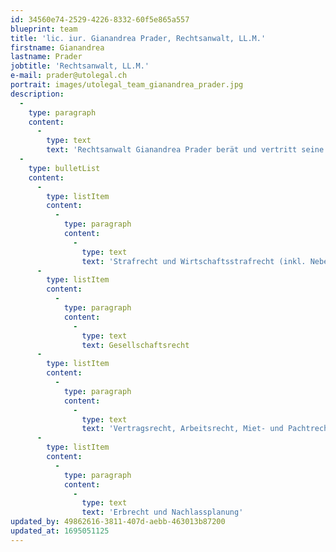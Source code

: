 ```yaml
---
id: 34560e74-2529-4226-8332-60f5e865a557
blueprint: team
title: 'lic. iur. Gianandrea Prader, Rechtsanwalt, LL.M.'
firstname: Gianandrea
lastname: Prader
jobtitle: 'Rechtsanwalt, LL.M.'
e-mail: prader@utolegal.ch
portrait: images/utolegal_team_gianandrea_prader.jpg
description:
  -
    type: paragraph
    content:
      -
        type: text
        text: 'Rechtsanwalt Gianandrea Prader berät und vertritt seine Klientinnen und Klienten vorwiegend in den Bereichen'
  -
    type: bulletList
    content:
      -
        type: listItem
        content:
          -
            type: paragraph
            content:
              -
                type: text
                text: 'Strafrecht und Wirtschaftsstrafrecht (inkl. Nebenstrafrecht wie Strassenverkehrsrecht (SVG), BetmG, UWG, URG, MSchG, DSG, etc.)'
      -
        type: listItem
        content:
          -
            type: paragraph
            content:
              -
                type: text
                text: Gesellschaftsrecht
      -
        type: listItem
        content:
          -
            type: paragraph
            content:
              -
                type: text
                text: 'Vertragsrecht, Arbeitsrecht, Miet- und Pachtrecht'
      -
        type: listItem
        content:
          -
            type: paragraph
            content:
              -
                type: text
                text: 'Erbrecht und Nachlassplanung'
updated_by: 49862616-3811-407d-aebb-463013b87200
updated_at: 1695051125
---
```

